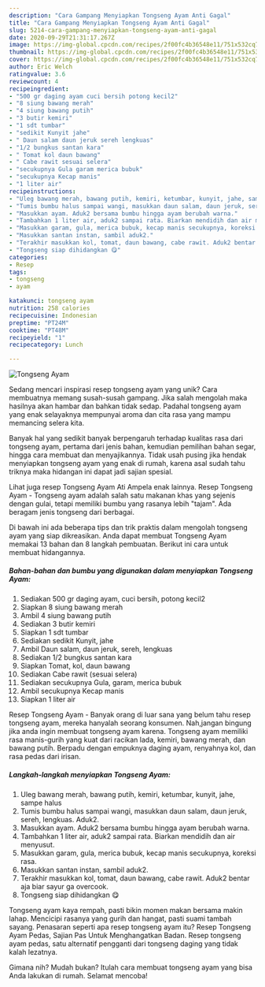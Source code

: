 ```yaml
---
description: "Cara Gampang Menyiapkan Tongseng Ayam Anti Gagal"
title: "Cara Gampang Menyiapkan Tongseng Ayam Anti Gagal"
slug: 5214-cara-gampang-menyiapkan-tongseng-ayam-anti-gagal
date: 2020-09-29T21:31:17.267Z
image: https://img-global.cpcdn.com/recipes/2f00fc4b36548e11/751x532cq70/tongseng-ayam-foto-resep-utama.jpg
thumbnail: https://img-global.cpcdn.com/recipes/2f00fc4b36548e11/751x532cq70/tongseng-ayam-foto-resep-utama.jpg
cover: https://img-global.cpcdn.com/recipes/2f00fc4b36548e11/751x532cq70/tongseng-ayam-foto-resep-utama.jpg
author: Eric Welch
ratingvalue: 3.6
reviewcount: 4
recipeingredient:
- "500 gr daging ayam cuci bersih potong kecil2"
- "8 siung bawang merah"
- "4 siung bawang putih"
- "3 butir kemiri"
- "1 sdt tumbar"
- "sedikit Kunyit jahe"
- " Daun salam daun jeruk sereh lengkuas"
- "1/2 bungkus santan kara"
- " Tomat kol daun bawang"
- " Cabe rawit sesuai selera"
- "secukupnya Gula garam merica bubuk"
- "secukupnya Kecap manis"
- "1 liter air"
recipeinstructions:
- "Uleg bawang merah, bawang putih, kemiri, ketumbar, kunyit, jahe, sampe halus"
- "Tumis bumbu halus sampai wangi, masukkan daun salam, daun jeruk, sereh, lengkuas. Aduk2."
- "Masukkan ayam. Aduk2 bersama bumbu hingga ayam berubah warna."
- "Tambahkan 1 liter air, aduk2 sampai rata. Biarkan mendidih dan air menyusut."
- "Masukkan garam, gula, merica bubuk, kecap manis secukupnya, koreksi rasa."
- "Masukkan santan instan, sambil aduk2."
- "Terakhir masukkan kol, tomat, daun bawang, cabe rawit. Aduk2 bentar aja biar sayur ga overcook."
- "Tongseng siap dihidangkan 😋"
categories:
- Resep
tags:
- tongseng
- ayam

katakunci: tongseng ayam 
nutrition: 258 calories
recipecuisine: Indonesian
preptime: "PT24M"
cooktime: "PT48M"
recipeyield: "1"
recipecategory: Lunch

---
```



![Tongseng Ayam](https://img-global.cpcdn.com/recipes/2f00fc4b36548e11/751x532cq70/tongseng-ayam-foto-resep-utama.jpg)

Sedang mencari inspirasi resep tongseng ayam yang unik? Cara membuatnya memang susah-susah gampang. Jika salah mengolah maka hasilnya akan hambar dan bahkan tidak sedap. Padahal tongseng ayam yang enak selayaknya mempunyai aroma dan cita rasa yang mampu memancing selera kita.

Banyak hal yang sedikit banyak berpengaruh terhadap kualitas rasa dari tongseng ayam, pertama dari jenis bahan, kemudian pemilihan bahan segar, hingga cara membuat dan menyajikannya. Tidak usah pusing jika hendak menyiapkan tongseng ayam yang enak di rumah, karena asal sudah tahu triknya maka hidangan ini dapat jadi sajian spesial.

Lihat juga resep Tongseng Ayam Ati Ampela enak lainnya. Resep Tongseng Ayam - Tongseng ayam adalah salah satu makanan khas yang sejenis dengan gulai, tetapi memiliki bumbu yang rasanya lebih &#34;tajam&#34;. Ada beragam jenis tongseng dari berbagai.


Di bawah ini ada beberapa tips dan trik praktis dalam mengolah tongseng ayam yang siap dikreasikan. Anda dapat membuat Tongseng Ayam memakai 13 bahan dan 8 langkah pembuatan. Berikut ini cara untuk membuat hidangannya.

<!--inarticleads1-->

##### Bahan-bahan dan bumbu yang digunakan dalam menyiapkan Tongseng Ayam:

1. Sediakan 500 gr daging ayam, cuci bersih, potong kecil2
1. Siapkan 8 siung bawang merah
1. Ambil 4 siung bawang putih
1. Sediakan 3 butir kemiri
1. Siapkan 1 sdt tumbar
1. Sediakan sedikit Kunyit, jahe
1. Ambil  Daun salam, daun jeruk, sereh, lengkuas
1. Sediakan 1/2 bungkus santan kara
1. Siapkan  Tomat, kol, daun bawang
1. Sediakan  Cabe rawit (sesuai selera)
1. Sediakan secukupnya Gula, garam, merica bubuk
1. Ambil secukupnya Kecap manis
1. Siapkan 1 liter air


Resep Tongseng Ayam - Banyak orang di luar sana yang belum tahu resep tongseng ayam, mereka hanyalah seorang konsumen. Nah,jangan bingung jika anda ingin membuat tongseng ayam karena. Tongseng ayam memiliki rasa manis-gurih yang kuat dari racikan lada, kemiri, bawang merah, dan bawang putih. Berpadu dengan empuknya daging ayam, renyahnya kol, dan rasa pedas dari irisan. 

<!--inarticleads2-->

##### Langkah-langkah menyiapkan Tongseng Ayam:

1. Uleg bawang merah, bawang putih, kemiri, ketumbar, kunyit, jahe, sampe halus
1. Tumis bumbu halus sampai wangi, masukkan daun salam, daun jeruk, sereh, lengkuas. Aduk2.
1. Masukkan ayam. Aduk2 bersama bumbu hingga ayam berubah warna.
1. Tambahkan 1 liter air, aduk2 sampai rata. Biarkan mendidih dan air menyusut.
1. Masukkan garam, gula, merica bubuk, kecap manis secukupnya, koreksi rasa.
1. Masukkan santan instan, sambil aduk2.
1. Terakhir masukkan kol, tomat, daun bawang, cabe rawit. Aduk2 bentar aja biar sayur ga overcook.
1. Tongseng siap dihidangkan 😋


Tongseng ayam kaya rempah, pasti bikin momen makan bersama makin lahap. Mencicipi rasanya yang gurih dan hangat, pasti suami tambah sayang. Penasaran seperti apa resep tongseng ayam itu? Resep Tongseng Ayam Pedas, Sajian Pas Untuk Menghangatkan Badan. Resep tongseng ayam pedas, satu alternatif pengganti dari tongseng daging yang tidak kalah lezatnya. 

Gimana nih? Mudah bukan? Itulah cara membuat tongseng ayam yang bisa Anda lakukan di rumah. Selamat mencoba!
